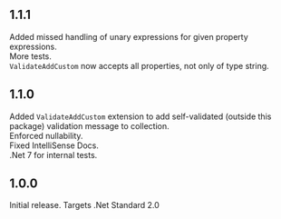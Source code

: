 ## 1.1.1
Added missed handling of unary expressions for given property expressions.\
More tests.\
`ValidateAddCustom` now accepts all properties, not only of type string.

## 1.1.0
Added `ValidateAddCustom` extension to add self-validated (outside this package) validation message to collection.\
Enforced nullability.\
Fixed IntelliSense Docs.\
.Net 7 for internal tests.

## 1.0.0
Initial release. Targets .Net Standard 2.0
